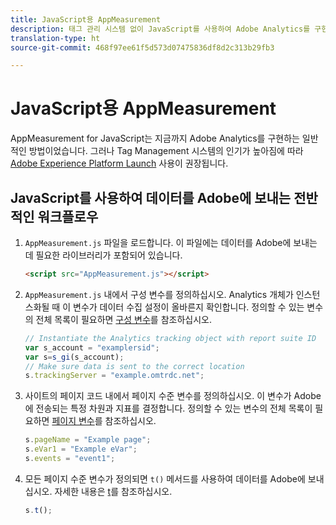 ```yaml
---
title: JavaScript용 AppMeasurement
description: 태그 관리 시스템 없이 JavaScript를 사용하여 Adobe Analytics를 구현하는 방법을 알아봅니다.
translation-type: ht
source-git-commit: 468f97ee61f5d573d07475836df8d2c313b29fb3

---
```



# JavaScript용 AppMeasurement

AppMeasurement for JavaScript는 지금까지 Adobe Analytics를 구현하는 일반적인 방법이었습니다. 그러나 Tag Management 시스템의 인기가 높아짐에 따라 [Adobe Experience Platform Launch](../launch/overview.md) 사용이 권장됩니다.

## JavaScript를 사용하여 데이터를 Adobe에 보내는 전반적인 워크플로우

1. `AppMeasurement.js` 파일을 로드합니다. 이 파일에는 데이터를 Adobe에 보내는 데 필요한 라이브러리가 포함되어 있습니다.

   ```html
   <script src="AppMeasurement.js"></script>
   ```

2. `AppMeasurement.js` 내에서 구성 변수를 정의하십시오. Analytics 개체가 인스턴스화될 때 이 변수가 데이터 수집 설정이 올바른지 확인합니다. 정의할 수 있는 변수의 전체 목록이 필요하면 [구성 변수](../vars/config-vars/configuration-variables.md)를 참조하십시오.

   ```js
   // Instantiate the Analytics tracking object with report suite ID
   var s_account = "examplersid";
   var s=s_gi(s_account);
   // Make sure data is sent to the correct location
   s.trackingServer = "example.omtrdc.net";
   ```

3. 사이트의 페이지 코드 내에서 페이지 수준 변수를 정의하십시오. 이 변수가 Adobe에 전송되는 특정 차원과 지표를 결정합니다. 정의할 수 있는 변수의 전체 목록이 필요하면 [페이지 변수](../vars/page-vars/page-variables.md)를 참조하십시오.

   ```js
   s.pageName = "Example page";
   s.eVar1 = "Example eVar";
   s.events = "event1";
   ```

4. 모든 페이지 수준 변수가 정의되면 `t()` 메서드를 사용하여 데이터를 Adobe에 보내십시오. 자세한 내용은 [t](../vars/functions/t-method.md)를 참조하십시오.

   ```js
   s.t();
   ```
